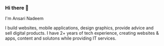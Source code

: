 ### Hi there 👋
I'm Ansari Nadeem

I build websites, mobile applications, design graphics, provide advice and sell digital products.
I have 2+ years of tech experience, creating websites & apps, content and solutons while providing IT services.
<!-- Do you have a project or need a solution? Then you are at right place. -->

<!--
**ansarinzh/ansarinzh** is a ✨ _special_ ✨ repository because its `README.md` (this file) appears on your GitHub profile.

Here are some ideas to get you started:

- 🔭 I’m currently working on ...
- 🌱 I’m currently learning ...
- 👯 I’m looking to collaborate on ...
- 🤔 I’m looking for help with ...
- 💬 Ask me about ...
- 📫 How to reach me: ...
- 😄 Pronouns: ...
- ⚡ Fun fact: ...
-->
